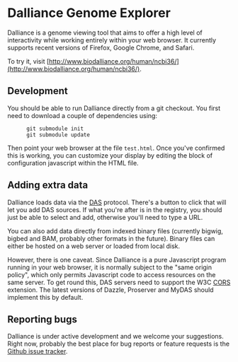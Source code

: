 Dalliance Genome Explorer
=========================

Dalliance is a genome viewing tool that aims to offer a high
level of interactivity while working entirely within your web
browser. It currently supports recent versions of Firefox, Google
Chrome, and Safari.

To try it, visit [http://www.biodalliance.org/human/ncbi36/](http://www.biodalliance.org/human/ncbi36/).

Development
-----------

You should be able to run Dalliance directly from a git checkout.  You
first need to download a couple of dependencies using:

          git submodule init
          git submodule update

Then point your web browser at the file `test.html`.  Once you've
confirmed this is working, you can customize your display by editing
the block of configuration javascript within the HTML file.

Adding extra data
-----------------

Dalliance loads data via the [DAS](http://biodas.org/) protocol.
There's a button to click that will let you add DAS sources.  If what
you're after is in the registry, you should just be able to select and
add, otherwise you'll need to type a URL.

You can also add data directly from indexed binary files (currently
bigwig, bigbed and BAM, probably other formats in the future).  Binary files
can either be hosted on a web server or loaded from local disk.

However, there is one caveat.  Since Dalliance is a pure Javascript
program running in your web browser, it is normally subject to the
"same origin policy", which only permits Javascript code to access
resources on the same server.  To get round this, DAS servers need to
support the W3C [CORS](http://www.w3.org/TR/cors/) extension.  The
latest versions of Dazzle, Proserver and MyDAS should implement this by
default.

Reporting bugs
--------------

Dalliance is under active development and we welcome your suggestions.
Right now, probably the best place for bug reports or feature requests
is the [Github issue tracker](http://github.com/dasmoth/dalliance).
